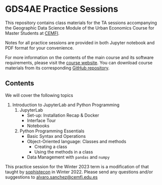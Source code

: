 # GDS4AE Practice Sessions

This repository contains class materials for the TA sessions accompanying the Geographic Data Science Module of the Urban Economics Course for Master Students at [CEMFI](https://www.cemfi.es/index.asp).

Notes for all practice sessions are provided in both Jupyter notebook and PDF format for your convenience. 

For more information on the contents of the main course and its software requirements, please visit the [course website](https://darribas.org/gds4ae/content/pages/home.html). You can download course materials from its corresponding [GitHub repository](https://github.com/darribas/gds4ae).

## Contents
We will cover the following topics

1. Introduction to JupyterLab and Python Programming
    1. JupyterLab
        - Set-up: Installation Recap & Docker
        - Interface Tour
        - Notebooks
    2. Python Programming Essentials
        - Basic Syntax and Operations
        - Object-Oriented language: Classes and methods
            - Creating a class
            - Using the methods in a class
        - Data Management with `pandas` and `numpy`

This practice session for the Winter 2023 term is a modification of that taught by [sophistecon](https://github.com/sophistecon) in Winter 2022. 
Please send any questions and/or suggestions to alvaro.sanchez@cemfi.edu.es